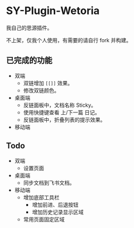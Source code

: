 # SY-Plugin-Wetoria

我自己的思源插件。

不上架，仅我个人使用，有需要的请自行 fork 并构建。

## 已完成的功能

- 双端
  - 双链增加 `[[]]` 效果。
  - 修改双链颜色。
- 桌面端
  - 反链面板中，文档名称 Sticky。
  - 使用快捷键查看 上/下一篇 日记。
  - 反链面板中，折叠列表的提示效果。
- 移动端

## Todo

- 双端
  - 设置页面
- 桌面端
  - 同步文档到飞书文档。
- 移动端
  - 增加底部工具栏
    - 增加前进、后退按钮
    - 增加历史记录显示区域
  - 常用页面固定区域

